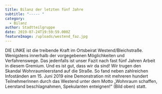 ```yaml
---
title: Bilanz der letzten fünf Jahre
subtitle: "----- "
category:
  - Bilanz
author: Stadtteilgruppe 
date: 2019-07-24T19:59:59.000Z
featureImage: /uploads/westend_faz.jpg
---
```


DIE LINKE ist die treibende Kraft im Ortsbeirat Westend/Bleichstraße. Wenigstens innerhalb der
vorgegebenen Möglichkeiten und Verfahrenswege. Das jedenfalls ist unser Fazit nach fast fünf Jahren
Arbeit in diesem Gremium. Und es ist gut, dass wir da sind! Wir trugen den Skandal Wohnraumleerstand
auf die Straße. So fand neben zahlreichen Infoständen am 15. Juni 2019 eine Demonstration mit
mehreren hundert TeilnehmerInnen durch das Westend unter dem Motto „Wohnraum schaffen,
Leerstand beschlagnahmen, Spekulanten enteignen!“ (Bild oben) statt.

